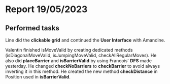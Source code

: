 # Report 19/05/2023

## Performed tasks

Line did the __clickable grid__ and continued the __User Interface__ with Amandine.

Valentin finished isMoveValid by creating dedicated methods (isDiagonalMoveValid, isJumpingMoveValid, checkAllRegularMoves).
He also did __placeBarrier__ and __isBarrierValid__ by using Francois' __DFS__ made yesterday. He changed __checkNoBarriers__ to __checkBarrier__ to avoid always inverting it in this method.
He created the new method __checkDistance__ in Position used in __isBarrierValid__.
